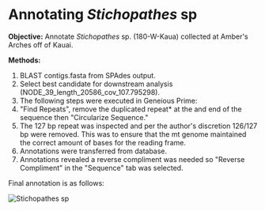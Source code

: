 
# Annotating *Stichopathes* sp

**Objective:** Annotate *Stichopathes* sp. (180-W-Kaua) collected at Amber's Arches off of Kauai.

**Methods:**

1. BLAST contigs.fasta from SPAdes output.
2. Select best candidate for downstream analysis (NODE_39_length_20586_cov_107.795298).
3. The following steps were executed in Geneious Prime:
4. "Find Repeats", remove the duplicated repeat* at the and end of the sequence then "Circularize Sequence."
5. The 127 bp repeat was inspected and per the author's discretion 126/127 bp were removed. This was to ensure that the mt genome maintained the correct amount of bases for the reading frame.
6. Annotations were transferred from database.
7. Annotations revealed a reverse compliment was needed so "Reverse Compliment" in the "Sequence" tab was selected.

Final annotation is as follows:

![Stichopathes sp](https://user-images.githubusercontent.com/36777056/216791375-1fc79c32-04e5-40e3-b9dc-65e20f015091.jpg)
